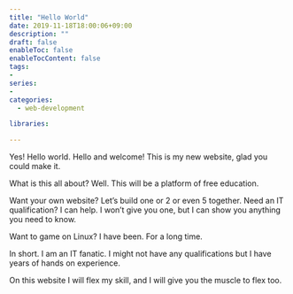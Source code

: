 ```yaml
---
title: "Hello World"
date: 2019-11-18T18:00:06+09:00
description: ""
draft: false
enableToc: false
enableTocContent: false
tags:
-
series:
-
categories:
  - web-development

libraries:

---
```


Yes! Hello world. Hello and welcome! This is my new website, glad you could make it.

What is this all about? Well. This will be a platform of free education.

Want your own website? Let’s build one or 2 or even 5 together. Need an IT qualification? I can help. I won’t give you one, but I can show you anything you need to know.

Want to game on Linux? I have been. For a long time.

In short. I am an IT fanatic. I might not have any qualifications but I have years of hands on experience.

On this website I will flex my skill, and I will give you the muscle to flex too.
